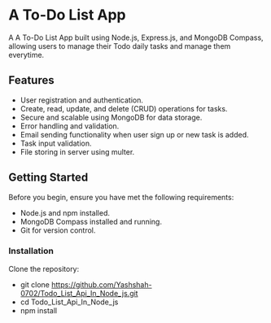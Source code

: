 # A To-Do List App
A A To-Do List App built using Node.js, Express.js, and MongoDB Compass, allowing users to manage their Todo daily tasks and manage them everytime.

## Features

- User registration and authentication.
- Create, read, update, and delete (CRUD) operations for tasks.
- Secure and scalable using MongoDB for data storage.
- Error handling and validation.
- Email sending functionality when user sign up or new task is added.
- Task input validation.
- File storing in server using multer.

## Getting Started

Before you begin, ensure you have met the following requirements:

- Node.js and npm installed.
- MongoDB Compass installed and running.
- Git for version control.

### Installation

Clone the repository:

- git clone https://github.com/Yashshah-0702/Todo_List_Api_In_Node_js.git
- cd Todo_List_Api_In_Node_js
- npm install

